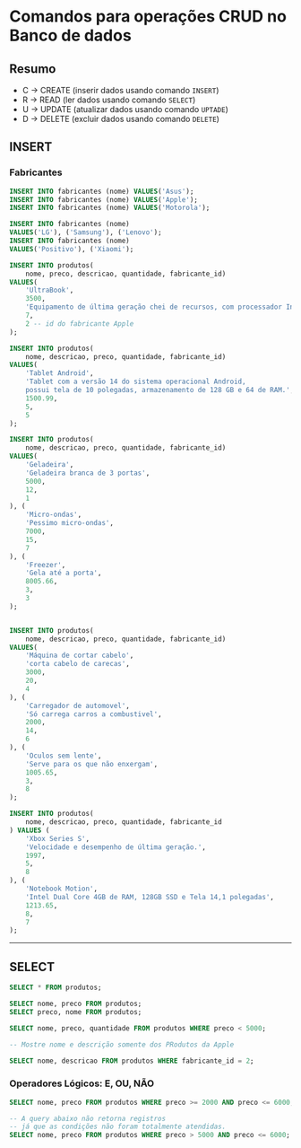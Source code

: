 # Comandos para operações CRUD no Banco de dados

## Resumo

- C -> CREATE (inserir dados usando comando `INSERT`)
- R -> READ (ler dados usando comando `SELECT`)
- U -> UPDATE (atualizar dados usando comando `UPTADE`)
- D -> DELETE (excluir dados usando comando `DELETE`)

## INSERT

### Fabricantes

```sql
INSERT INTO fabricantes (nome) VALUES('Asus');
INSERT INTO fabricantes (nome) VALUES('Apple');
INSERT INTO fabricantes (nome) VALUES('Motorola');

INSERT INTO fabricantes (nome) 
VALUES('LG'), ('Samsung'), ('Lenovo');
INSERT INTO fabricantes (nome) 
VALUES('Positivo'), ('Xiaomi');
```


```sql
INSERT INTO produtos(
    nome, preco, descricao, quantidade, fabricante_id)
VALUES(
    'UltraBook',
    3500,
    'Equipamento de última geração chei de recursos, com processador Intel Core i9 do balacobaco', 
    7,
    2 -- id do fabricante Apple
); 

INSERT INTO produtos(
    nome, descricao, preco, quantidade, fabricante_id)
VALUES(
    'Tablet Android',
    'Tablet com a versão 14 do sistema operacional Android, 
    possui tela de 10 polegadas, armazenamento de 128 GB e 64 de RAM.',
    1500.99,
    5,
    5
);

INSERT INTO produtos(
    nome, descricao, preco, quantidade, fabricante_id)
VALUES(
    'Geladeira',
    'Geladeira branca de 3 portas',
    5000,
    12,
    1
), (
    'Micro-ondas',
    'Pessimo micro-ondas',
    7000,
    15,
    7
), (
    'Freezer',
    'Gela até a porta',
    8005.66,
    3,
    3
);


INSERT INTO produtos(
    nome, descricao, preco, quantidade, fabricante_id)
VALUES(
    'Máquina de cortar cabelo',
    'corta cabelo de carecas',
    3000,
    20,
    4
), (
    'Carregador de automovel',
    'Só carrega carros a combustivel',
    2000,
    14,
    6
), (
    'Oculos sem lente',
    'Serve para os que não enxergam',
    1005.65,
    3,
    8
);
```

```SQL
INSERT INTO produtos(
    nome, descricao, preco, quantidade, fabricante_id
) VALUES (
    'Xbox Series S',
    'Velocidade e desempenho de última geração.',
    1997,
    5,
    8
), (
    'Notebook Motion',
    'Intel Dual Core 4GB de RAM, 128GB SSD e Tela 14,1 polegadas',
    1213.65,
    8,
    7
);
```

---


## SELECT

```sql
SELECT * FROM produtos;

SELECT nome, preco FROM produtos;
SELECT preco, nome FROM produtos;

SELECT nome, preco, quantidade FROM produtos WHERE preco < 5000;

-- Mostre nome e descrição somente dos PRodutos da Apple

SELECT nome, descricao FROM produtos WHERE fabricante_id = 2;
```

### Operadores Lógicos: E, OU, NÃO

```sql
SELECT nome, preco FROM produtos WHERE preco >= 2000 AND preco <= 6000;

-- A query abaixo não retorna registros
-- já que as condições não foram totalmente atendidas.
SELECT nome, preco FROM produtos WHERE preco > 5000 AND preco <= 6000;
```
